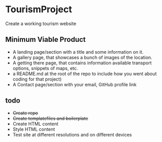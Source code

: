 # TourismProject
Create a working tourism website
## Minimum Viable Product
-   A landing page/section with a title and some information on it.
-   A gallery page, that showcases a bunch of images of the location.
-   A getting there page, that contains information available transport options, snippets of maps, etc.
-   a README.md at the root of the repo to include how you went about coding for that project)
-   A Contact page/section with your email, GitHub profile link

## todo
- ~~Create repo~~
- ~~Create templatefiles and boilerplate~~
- Create HTML content
- Style HTML content
- Test site at different resolutions and on different devices
